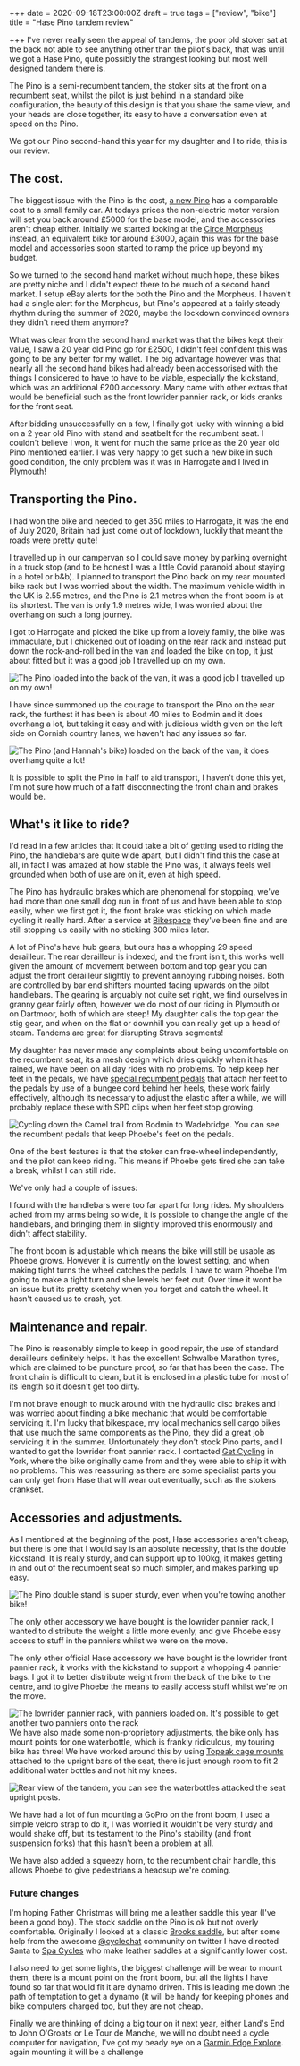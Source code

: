 +++
date = 2020-09-18T23:00:00Z
draft = true
tags = ["review", "bike"]
title = "Hase Pino tandem review"

+++
I've never really seen the appeal of tandems, the poor old stoker sat at the back not able to see anything other than the pilot's back, that was until we got a Hase Pino, quite possibly the strangest looking but most well designed tandem there is.

The Pino is a semi-recumbent tandem, the stoker sits at the front on a recumbent seat, whilst the pilot is just behind in a standard bike configuration, the beauty of this design is that you share the same view, and your heads are close together, its easy to have a conversation even at speed on the Pino.

We got our Pino second-hand this year for my daughter and I to ride, this is our review.

## The cost.

The biggest issue with the Pino is the cost, [a new Pino]() has a comparable cost to a small family car. At todays prices the non-electric motor version will set you back around £5000 for the base model, and the accessories aren't cheap either. Initially we started looking at the [Circe Morpheus](https://www.circecycles.com/products/morpheus/) instead, an equivalent bike for around £3000, again this was for the base model and accessories soon started to ramp the price up beyond my budget.

So we turned to the second hand market without much hope, these bikes are pretty niche and I didn't expect there to be much of a second hand market. I setup eBay alerts for the both the Pino and the Morpheus. I haven't had a single alert for the Morpheus, but Pino's appeared at a fairly steady rhythm during the summer of 2020, maybe the lockdown convinced owners they didn't need them anymore?

What was clear from the second hand market was that the bikes kept their value, I saw a 20 year old Pino go for £2500, I didn't feel confident this was going to be any better for my wallet. The big advantage however was that nearly all the second hand bikes had already been accessorised with the things I considered to have to have to be viable, especially the kickstand, which was an additional £200 accessory. Many came with other extras that would be beneficial such as the front lowrider pannier rack, or kids cranks for the front seat.

After bidding unsuccessfully on a few, I finally got lucky with winning a bid on a 2 year old Pino with stand and seatbelt for the recumbent seat. I couldn't believe I won, it went for much the same price as the 20 year old Pino mentioned earlier. I was very happy to get such a new bike in such good condition, the only problem was it was in Harrogate and I lived in Plymouth!

## Transporting the Pino.

I had won the bike and needed to get 350 miles to Harrogate, it was the end of July 2020, Britain had just come out of lockdown, luckily that meant the roads were pretty quite!

I travelled up in our campervan so I could save money by parking overnight in a truck stop (and to be honest I was a little Covid paranoid about staying in a hotel or b&b). I planned to transport the Pino back on my rear mounted bike rack but I was worried about the width. The maximum vehicle width in the UK is 2.55 metres, and the Pino is 2.1 metres when the front boom is at its shortest. The van is only 1.9 metres wide, I was worried about the overhang on such a long journey.

I got to Harrogate and picked the bike up from a lovely family, the bike was immaculate, but I chickened out of loading on the rear rack and instead put down the rock-and-roll bed in the van and loaded the bike on top, it just about fitted but it was a good job I travelled up on my own.

![The Pino loaded into the back of the van, it was a good job I travelled up on my own!](/images/img_20200705_110240.jpg "The Pino loaded into the back of the van, it was a good job I travelled up on my own!")

I have since summoned up the courage to transport the Pino on the rear rack, the furthest it has been is about 40 miles to Bodmin and it does overhang a lot, but taking it easy and with judicious width given on the left side on Cornish country lanes, we haven't had any issues so far.

![The Pino (and Hannah's bike) loaded on the back of the van, it does overhang quite a lot!](/images/img_20200826_094602.jpg "The Pino (and Hannah's bike) loaded on the back of the van, it does overhang quite a lot!")

It is possible to split the Pino in half to aid transport, I haven't done this yet, I'm not sure how much of a faff disconnecting the front chain and brakes would be.

## What's it like to ride?

I'd read in a few articles that it could take a bit of getting used to riding the Pino, the handlebars are quite wide apart, but I didn't find this the case at all, in fact I was amazed at how stable the Pino was, it always feels well grounded when both of use are on it, even at high speed.

The Pino has hydraulic brakes which are phenomenal for stopping, we've had more than one small dog run in front of us and have been able to stop easily, when we first got it, the front brake was sticking on which made cycling it really hard. After a service at [Bikespace]() they've been fine and are still stopping us easily with no sticking 300 miles later.

A lot of Pino's have hub gears, but ours has a whopping 29 speed derailleur. The rear derailleur is indexed, and the front isn't, this works well given the amount of movement between bottom and top gear you can adjust the front derailleur slightly to prevent annoying rubbing noises. Both are controlled by bar end shifters mounted facing upwards on the pilot handlebars. The gearing is arguably not quite set right, we find ourselves in granny gear fairly often, however we do most of our riding in Plymouth or on Dartmoor, both of which are steep! My daughter calls the top gear the stig gear, and when on the flat or downhill you can really get up a head of steam. Tandems are great for disrupting Strava segments!

My daughter has never made any complaints about being uncomfortable on the recumbent seat, its a mesh design which dries quickly when it has rained, we have been on all day rides with no problems. To help keep her feet in the pedals, we have [special recumbent pedals](https://www.getcycling.org.uk/product/hase-recumbent-pedals/) that attach her feet to the pedals by use of a bungee cord behind her heels, these work fairly effectively, although its necessary to adjust the elastic after a while, we will probably replace these with SPD clips when her feet stop growing.

![Cycling down the Camel trail from Bodmin to Wadebridge. You can see the recumbent pedals that keep Phoebe's feet on the pedals.](/images/img_20200826_113502.jpg "Cycling down the Camel trail from Bodmin to Wadebridge. You can see the recumbent pedals that keep Phoebe's feet on the pedals.")

One of the best features is that the stoker can free-wheel independently, and the pilot can keep riding. This means if Phoebe gets tired she can take a break, whilst I can still ride.

We've only had a couple of issues:

I found with the handlebars were too far apart for long rides. My shoulders ached from my arms being so wide, it is possible to change the angle of the handlebars, and bringing them in slightly improved this enormously and didn't affect stability.

The front boom is adjustable which means the bike will still be usable as Phoebe grows. However it is currently on the lowest setting, and when making tight turns the wheel catches the pedals, I have to warn Phoebe I'm going to make a tight turn and she levels her feet out. Over time it wont be an issue but its pretty sketchy when you forget and catch the wheel. It hasn't caused us to crash, yet.

## Maintenance and repair.

The Pino is reasonably simple to keep in good repair, the use of standard derailleurs definitely helps. It has the excellent Schwalbe Marathon tyres, which are claimed to be puncture proof, so far that has been the case. The front chain is difficult to clean, but it is enclosed in a plastic tube for most of its length so it doesn't get too dirty.

I'm not brave enough to muck around with the hydraulic disc brakes and I was worried about finding a bike mechanic that would be comfortable servicing it. I'm lucky that bikespace, my local mechanics sell cargo bikes that use much the same components as the Pino, they did a great job servicing it in the summer. Unfortunately they don't stock Pino parts, and I wanted to get the lowrider front pannier rack. I contacted [Get Cycling](https://www.getcycling.org.uk/) in York, where the bike originally came from and they were able to ship it with no problems. This was reassuring as there are some specialist parts you can only get from Hase that will wear out eventually, such as the stokers crankset.

## Accessories and adjustments.

As I mentioned at the beginning of the post, Hase accessories aren't cheap, but there is one that I would say is an absolute necessity, that is the double kickstand. It is really sturdy, and can support up to 100kg, it makes getting in and out of the recumbent seat so much simpler, and makes parking up easy.

![The Pino double stand is super sturdy, even when you're towing another bike!](/images/img_20200818_141746.jpg "The Pino double stand is super sturdy, even when you're towing another bike!")

The only other accessory we have bought is the lowrider pannier rack, I wanted to distribute the weight a little more evenly, and give Phoebe easy access to stuff in the panniers whilst we were on the move.

The only other official Hase accessory we have bought is the lowrider front pannier rack, it works with the kickstand to support a whopping 4 pannier bags. I got it to better distribute weight from the back of the bike to the centre, and to give Phoebe the means to easily access stuff whilst we're on the move.

![The lowrider pannier rack, with panniers loaded on. It's possible to get another two panniers onto the rack](/images/img_20201129_130107.jpg "The lowrider pannier rack, with panniers loaded on. It's possible to get another two panniers onto the rack")We have also made some non-proprietory adjustments, the bike only has mount points for one waterbottle, which is frankly ridiculous, my touring bike has three! We have worked around this by using [Topeak cage mounts](https://www.topeak.com/global/en/products/accessories/332-cagemount) attached to the upright bars of the seat, there is just enough room to fit 2 additional water bottles and not hit my knees.

![Rear view of the tandem, you can see the waterbottles attacked the seat upright posts.](/images/img_20200826_130812.jpg "Rear view of the tandem, you can see the waterbottles attacked the seat upright posts.")

We have had a lot of fun mounting a GoPro on the front boom, I used a simple velcro strap to do it, I was worried it wouldn't be very sturdy and would shake off, but its testament to the Pino's stability (and front suspension forks) that this hasn't been a problem at all.

We have also added a squeezy horn, to the recumbent chair handle, this allows Phoebe to give pedestrians a headsup we're coming.

### Future changes

I'm hoping Father Christmas will bring me a leather saddle this year (I've been a good boy). The stock saddle on the Pino is ok but not overly comfortable. Originally I looked at a classic [Brooks saddle](), but after some help from the awesome [@cyclechat](https://twitter.com/UKCycleChat) community on twitter I have directed Santa to [Spa Cycles]() who make leather saddles at a significantly lower cost.

I also need to get some lights, the biggest challenge will be wear to mount them, there is a mount point on the front boom, but all the lights I have found so far that would fit it are dynamo driven. This is leading me down the path of temptation to get a dynamo (it will be handy for keeping phones and bike computers charged too, but they are not cheap.

Finally we are thinking of doing a big tour on it next year, either Land's End to John O'Groats or Le Tour de Manche, we will no doubt need a cycle computer for navigation, I've got my beady eye on a [Garmin Edge Explore](https://buy.garmin.com/en-GB/GB/p/611996). again mounting it will be a challenge